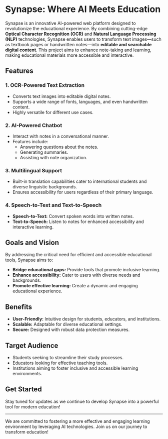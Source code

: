 # Synapse: Where AI Meets Education

Synapse is an innovative AI-powered web platform designed to revolutionize the educational experience. By combining cutting-edge **Optical Character Recognition (OCR)** and **Natural Language Processing (NLP)** technologies, Synapse enables users to transform text images—such as textbook pages or handwritten notes—into **editable and searchable digital content**. This project aims to enhance note-taking and learning, making educational materials more accessible and interactive.

## Features

### 1. OCR-Powered Text Extraction
- Converts text images into editable digital notes.
- Supports a wide range of fonts, languages, and even handwritten content.
- Highly versatile for different use cases.

### 2. AI-Powered Chatbot
- Interact with notes in a conversational manner.
- Features include:
  - Answering questions about the notes.
  - Generating summaries.
  - Assisting with note organization.

### 3. Multilingual Support
- Built-in translation capabilities cater to international students and diverse linguistic backgrounds.
- Ensures accessibility for users regardless of their primary language.

### 4. Speech-to-Text and Text-to-Speech
- **Speech-to-Text:** Convert spoken words into written notes.
- **Text-to-Speech:** Listen to notes for enhanced accessibility and interactive learning.

## Goals and Vision

By addressing the critical need for efficient and accessible educational tools, Synapse aims to:
- **Bridge educational gaps:** Provide tools that promote inclusive learning.
- **Enhance accessibility:** Cater to users with diverse needs and backgrounds.
- **Promote effective learning:** Create a dynamic and engaging educational experience.

## Benefits
- **User-Friendly:** Intuitive design for students, educators, and institutions.
- **Scalable:** Adaptable for diverse educational settings.
- **Secure:** Designed with robust data protection measures.

## Target Audience
- Students seeking to streamline their study processes.
- Educators looking for effective teaching tools.
- Institutions aiming to foster inclusive and accessible learning environments.

## Get Started
Stay tuned for updates as we continue to develop Synapse into a powerful tool for modern education!

---

We are committed to fostering a more effective and engaging learning environment by leveraging AI technologies. Join us on our journey to transform education!

